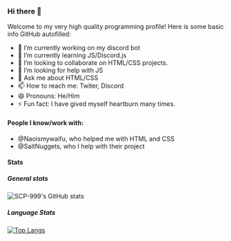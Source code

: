 ### Hi there 👋
Welcome to my very high quality programming profile! Here is some basic info GitHub autofilled:
- 🔭 I’m currently working on my discord bot
- 🌱 I’m currently learning JS/Discord.js
- 👯 I’m looking to collaborate on HTML/CSS projects.
- 🤔 I’m looking for help with JS
- 💬 Ask me about HTML/CSS
- 📫 How to reach me: Twiter, Discord
- 😄 Pronouns: He/Him
- ⚡ Fun fact: I have gived myself heartburn many times.
#### People I know/work with:
- @Naoismywaifu, who helped me with HTML and CSS
- @SaltNuggets, who I help with their project
#### Stats
##### General stats
![SCP-999's GitHub stats](https://github-readme-stats.vercel.app/api?username=theblobscp&show_icons=true&theme=dark)

##### Language Stats
[![Top Langs](https://github-readme-stats.vercel.app/api/top-langs/?username=theblobscp&show_icons=true&theme=dark)](https://github.com/anuraghazra/github-readme-stats)
